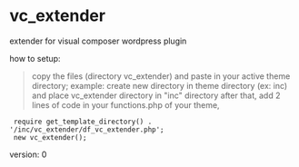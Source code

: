 # vc_extender
extender for visual composer wordpress plugin

how to setup:
> copy the files (directory vc_extender) and paste in your active theme directory;
> example: create new directory in theme directory (ex: inc) and place vc_extender directory in "inc" directory
> after that, add 2 lines of code in your functions.php of your theme, 

```
 require get_template_directory() . '/inc/vc_extender/df_vc_extender.php';
 new vc_extender();
```
version: 0
